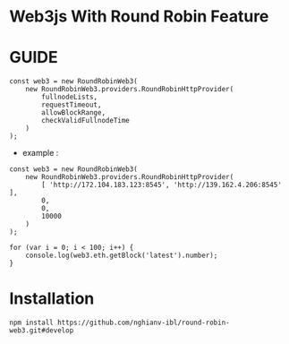 # Web3js With Round Robin Feature
# GUIDE
```
const web3 = new RoundRobinWeb3(
	new RoundRobinWeb3.providers.RoundRobinHttpProvider(
		fullnodeLists,
		requestTimeout,
		allowBlockRange,
		checkValidFullnodeTime
	)
);
```
- example :
```
const web3 = new RoundRobinWeb3(
	new RoundRobinWeb3.providers.RoundRobinHttpProvider(
		[ 'http://172.104.183.123:8545', 'http://139.162.4.206:8545' ],
		0,
		0,
		10000
	)
);

for (var i = 0; i < 100; i++) {
	console.log(web3.eth.getBlock('latest').number);
}
```
# Installation
```npm install https://github.com/nghianv-ibl/round-robin-web3.git#develop```
